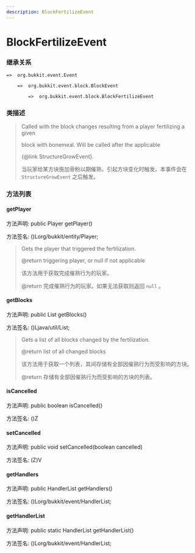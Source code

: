 ```yaml
---
description: BlockFertilizeEvent
---
```


# BlockFertilizeEvent

### 继承关系

    =>  org.bukkit.event.Event

        =>  org.bukkit.event.block.BlockEvent

            =>  org.bukkit.event.block.BlockFertilizeEvent

### 类描述

> Called with the block changes resulting from a player fertilizing a given
>
> block with bonemeal. Will be called after the applicable
>
> {@link StructureGrowEvent}.
>
> 当玩家给某方块施加骨粉以期催熟，引起方块变化时触发。本事件会在 `StructureGrowEvent` 之后触发。

### 方法列表

#### getPlayer

方法声明: public Player getPlayer()

方法签名: ()Lorg/bukkit/entity/Player;

> Gets the player that triggered the fertilization.
>
> @return triggering player, or null if not applicable
>
> 该方法用于获取完成催熟行为的玩家。
>
> @return 完成催熟行为的玩家。如果无法获取则返回 `null` 。

#### getBlocks

方法声明: public List<BlockState> getBlocks()

方法签名: ()Ljava/util/List;

> Gets a list of all blocks changed by the fertilization.
>
> @return list of all changed blocks
>
> 该方法用于获取一个列表，其间存储有全部因催熟行为而受影响的方块。
>
> @return 存储有全部因催熟行为而受影响的方块的列表。

#### isCancelled

方法声明: public boolean isCancelled()

方法签名: ()Z

#### setCancelled

方法声明: public void setCancelled(boolean cancelled)

方法签名: (Z)V

#### getHandlers

方法声明: public HandlerList getHandlers()

方法签名: ()Lorg/bukkit/event/HandlerList;

#### getHandlerList

方法声明: public static HandlerList getHandlerList()

方法签名: ()Lorg/bukkit/event/HandlerList;